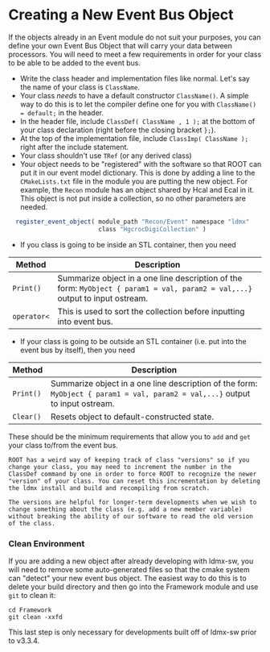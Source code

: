 # Creating a New Event Bus Object

If the objects already in an Event module do not suit your purposes, you can define your own Event Bus Object that will carry your data between processors. You will need to meet a few requirements in order for your class to be able to be added to the event bus.

* Write the class header and implementation files like normal. Let's say the name of your class is `ClassName`.
* Your class _needs_ to have a default constructor `ClassName()`. A simple way to do this is to let the compiler define one for you with `ClassName() = default;` in the header.
* In the header file, include `ClassDef( ClassName , 1 );` at the bottom of your class declaration (right before the closing bracket `};`).
* At the top of the implementation file, include `ClassImp( ClassName );` right after the include statement.
* Your class shouldn't use `TRef` (or any derived class)
* Your object needs to be "registered" with the software so that ROOT can put it in our event model dictionary. This is done by adding a line to the `CMakeLists.txt` file in the module you are putting the new object. For example, the `Recon` module has an object shared by Hcal and Ecal in it. This object is not put inside a collection, so no other parameters are needed.

```cmake
  register_event_object( module_path "Recon/Event" namespace "ldmx" 
                         class "HgcrocDigiCollection" )
```

* If you class is going to be inside an STL container, then you need

Method | Description
---|---
`Print()` | Summarize object in a one line description of the form: `MyObject { param1 = val, param2 = val,...}` output to input ostream.
`operator<` | This is used to sort the collection before inputting into event bus.

* If your class is going to be outside an STL container (i.e. put into the event bus by itself), then you need

Method | Description
---|---
`Print()` | Summarize object in a one line description of the form: `MyObject { param1 = val, param2 = val,...}` output to input ostream.
`Clear()` | Resets object to default-constructed state.

These should be the minimum requirements that allow you to `add` and `get` your class to/from the event bus.

```admonish note title="Class Versions"
ROOT has a weird way of keeping track of class "versions" so if you change your class, you may need to increment the number in the ClassDef command by one in order to force ROOT to recognize the newer "version" of your class. You can reset this incrementation by deleting the ldmx install and build and recompiling from scratch.

The versions are helpful for longer-term developments when we wish to change something about the class (e.g. add a new member variable)
without breaking the ability of our software to read the old version of the class.
```

### Clean Environment
If you are adding a new object after already developing with ldmx-sw, you will need to remove some auto-generated files so that the cmake system can "detect" your new event bus object. The easiest way to do this is to delete your build directory and then go into the Framework module and use `git` to clean it:
```
cd Framework
git clean -xxfd
```
This last step is only necessary for developments built off of ldmx-sw prior to v3.3.4.
